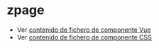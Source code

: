 # zpage

 - Ver [contenido de fichero de componente Vue](./zpage.vue)
 - Ver [contenido de fichero de componente CSS](./zpage.css)
